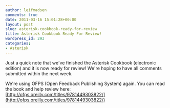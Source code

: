 ```yaml
---
author: leifmadsen
comments: true
date: 2011-03-16 15:01:28+00:00
layout: post
slug: asterisk-cookbook-ready-for-review
title: Asterisk Cookbook Ready For Review!
wordpress_id: 293
categories:
- Asterisk
---
```


Just a quick note that we've finished the Asterisk Cookbook (electronic edition) and it is now ready for review! We're hoping to have all comments submitted within the next week.

We're using OFPS (Open Feedback Publishing System) again. You can read the book and help review here: [http://ofps.oreilly.com/titles/9781449303822/](http://ofps.oreilly.com/titles/9781449303822/)
